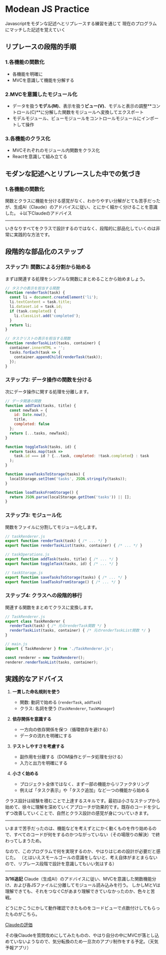 # Modean JS Practice

Javascriptをモダンな記述へとリプレースする練習を通じて
現在のプログラムにマッチした記述を覚えていく

## リプレースの段階的手順
### 1.各機能の関数化
- 各機能を明確に
- MVCを意識して機能を分解する

### 2.MVCを意識したモジュール化
- データを扱う**モデル(M)**、表示を扱う**ビュー(V)**、モデルと表示の調整**コントロール(C)**に分解した関数をモジュールへ変換してエクスポート
- モデルモジュール、ビューモジュールをコントロールモジュールにインポートして操作

### 3.各機能のクラス化
- MVCそれぞれのモジュール内関数をクラス化
- Reactを意識して組み立てる

## モダンな記述へとリプレースした中での気づき
### 1.各機能の関数化
関数とクラスに機能を分ける感覚がなく、わかりやすい分解がとても苦手だったが、生成AI（Claude）のアドバイスに従い、とにかく細かく分けることを意識した。
↓以下Claudeのアドバイス

---

いきなりすべてをクラスで設計するのではなく、段階的に部品化していくのは非常に実践的な方法です。

## 段階的な部品化のステップ

### ステップ1: 関数による分割から始める
まずは関連する処理をシンプルな関数にまとめることから始めましょう。

```javascript
// タスクの表示を担当する関数
function renderTask(task) {
  const li = document.createElement('li');
  li.textContent = task.title;
  li.dataset.id = task.id;
  if (task.completed) {
    li.classList.add('completed');
  }
  return li;
}

// タスクリストの表示を担当する関数
function renderTaskList(tasks, container) {
  container.innerHTML = '';
  tasks.forEach(task => {
    container.appendChild(renderTask(task));
  });
}
```

### ステップ2: データ操作の関数を分ける
次にデータ操作に関する処理を分離します。

```javascript
// データ関連の関数
function addTask(tasks, title) {
  const newTask = {
    id: Date.now(),
    title,
    completed: false
  };
  return [...tasks, newTask];
}

function toggleTask(tasks, id) {
  return tasks.map(task => 
    task.id === id ? {...task, completed: !task.completed} : task
  );
}

function saveTasksToStorage(tasks) {
  localStorage.setItem('tasks', JSON.stringify(tasks));
}

function loadTasksFromStorage() {
  return JSON.parse(localStorage.getItem('tasks')) || [];
}
```

### ステップ3: モジュール化
関数をファイルに分割してモジュール化します。

```javascript
// taskRenderer.js
export function renderTask(task) { /* ... */ }
export function renderTaskList(tasks, container) { /* ... */ }

// taskOperations.js
export function addTask(tasks, title) { /* ... */ }
export function toggleTask(tasks, id) { /* ... */ }

// taskStorage.js
export function saveTasksToStorage(tasks) { /* ... */ }
export function loadTasksFromStorage() { /* ... */ }
```

### ステップ4: クラスへの段階的移行
関連する関数をまとめてクラスに変換します。

```javascript
// TaskRenderer.js
export class TaskRenderer {
  renderTask(task) { /* 元のrenderTask関数 */ }
  renderTaskList(tasks, container) { /* 元のrenderTaskList関数 */ }
}

// main.js
import { TaskRenderer } from './TaskRenderer.js';

const renderer = new TaskRenderer();
renderer.renderTaskList(tasks, container);
```

## 実践的なアドバイス

1. **一貫した命名規則を使う**
   - 関数: 動詞で始める (`renderTask`, `addTask`)
   - クラス: 名詞を使う (`TaskRenderer`, `TaskManager`)

2. **依存関係を意識する**
   - 一方向の依存関係を保つ（循環依存を避ける）
   - データの流れを明確にする

3. **テストしやすさを考慮する**
   - 副作用を分離する（DOM操作とデータ処理を分ける）
   - 入力と出力を明確にする

4. **小さく始める**
   - プロジェクト全体ではなく、まず一部の機能からリファクタリング
   - 例えば「タスク表示」や「タスク追加」など一つの機能から始める

クラス設計は経験を積むことで上達するスキルです。最初は小さなステップから始めて、徐々に理解を深めていくアプローチが効果的です。既存のコードを少しずつ改善していくことで、自然とクラス設計の感覚が身についていきます。

---

いままで苦手だったのは、機能などを考えずとにかく動くものを作り始めるので、すべてのコードが何をするのかつながっていない（その場限りの解決）で終わってしまうため。

なので、このプログラムで何を実現するのか、やはりはじめの設計が必要だと感じた。
（とはいえスモールゴールの意識をしないと、考え自体がまとまらないので、リプレース段階で設計を意識してもいい気はする）

---

**3/16追記**
Claude（生成AI）のアドバイスに従い、MVCを意識した関数機能分け、および各JSファイルに分離してモジュール読み込みを行う。
しかしMとVは理解できても、それをつなぐCがあまり理解できていなかったのか、色々と苦戦。

どうにかこうにかして動作確認できたものをコードビューで点数付けしてもらったものがこちら。

<a href="evaluation.md">Claudeの評価</a>

その後Claudeを質問攻めにしてみたものの、やはり自分の中にMVCが落とし込めていないようなので、気分転換のため一旦次のアプリ制作をする予定。（天気予報アプリ）